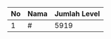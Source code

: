 | No | Nama            | Jumlah Level |
|----|-----------------|--------------|
| 1  | #    |    5919        |
